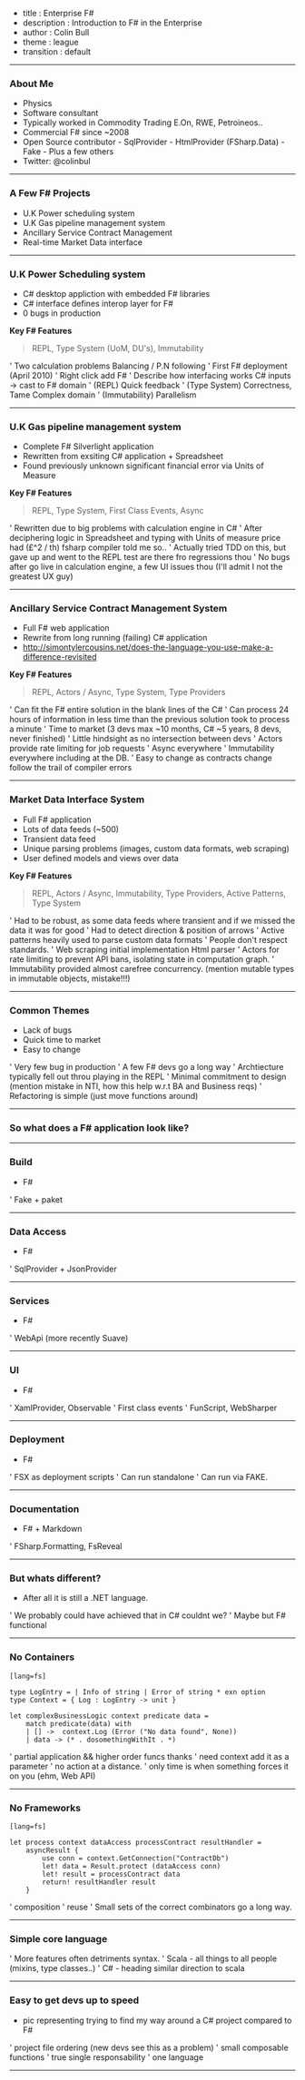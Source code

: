 - title : Enterprise F#
- description : Introduction to F# in the Enterprise 
- author : Colin Bull
- theme : league
- transition : default

***

### About Me 

- Physics
- Software consultant
- Typically worked in Commodity Trading E.On, RWE, Petroineos..
- Commercial F# since ~2008
- Open Source contributor
        - SqlProvider
        - HtmlProvider (FSharp.Data)
        - Fake
        - Plus a few others
- Twitter: @colinbul

***

### A Few F# Projects

- U.K Power scheduling system
- U.K Gas pipeline management system
- Ancillary Service Contract Management
- Real-time Market Data interface

***

### U.K Power Scheduling system

- C# desktop appliction with embedded F# libraries 
- C# interface defines interop layer for F#
- 0 bugs in production

**Key F# Features**
> REPL, Type System (UoM, DU's), Immutability 

' Two calculation problems Balancing / P.N following
' First F# deployment (April 2010)
' Right click add F#
' Describe how interfacing works C# inputs -> cast to F# domain 
' (REPL) Quick feedback
' (Type System) Correctness, Tame Complex domain
' (Immutability) Parallelism

***

### U.K Gas pipeline management system

- Complete F# Silverlight application
- Rewritten from exsiting C# application + Spreadsheet
- Found previously unknown significant financial error via Units of Measure

**Key F# Features**
> REPL, Type System, First Class Events, Async

' Rewritten due to big problems with calculation engine in C#
' After deciphering logic in Spreadsheet and typing with Units of measure price had (£^2 / th) fsharp compiler told me so..
' Actually tried TDD on this, but gave up and went to the REPL test are there fro regressions thou
' No bugs after go live in calculation engine, a few UI issues thou (I'll admit I not the greatest UX guy)

***

### Ancillary Service Contract Management System

- Full F# web application 
- Rewrite from long running (failing) C# application
- http://simontylercousins.net/does-the-language-you-use-make-a-difference-revisited

**Key F# Features**
> REPL, Actors / Async, Type System, Type Providers

' Can fit the F# entire solution in the blank lines of the C#
' Can process 24 hours of information in less time than the previous solution took to process a minute
' Time to market (3 devs max ~10 months, C# ~5 years, 8 devs, never finished)
' Little hindsight as no intersection between devs
' Actors provide rate limiting for job requests
' Async everywhere
' Immutability everywhere including at the DB.
' Easy to change as contracts change follow the trail of compiler errors

***

### Market Data Interface System

- Full F# application
- Lots of data feeds (~500)
- Transient data feed
- Unique parsing problems (images, custom data formats, web scraping)
- User defined models and views over data

**Key F# Features**
> REPL, Actors / Async, Immutability, Type Providers, Active Patterns, Type System

' Had to be robust, as some data feeds where transient and if we missed the data it was for good
' Had to detect direction & position of arrows
' Active patterns heavily used to parse custom data formats
' People don't respect standards.
' Web scraping initial implementation Html parser
' Actors for rate limiting to prevent API bans, isolating state in computation graph.
' Immutability provided almost carefree concurrency. (mention mutable types in immutable objects, mistake!!!)

***

### Common Themes

- Lack of bugs
- Quick time to market
- Easy to change 

' Very few bug in production
' A few F# devs go a long way
' Archtiecture typically fell out throu playing in the REPL
' Minimal commitment to design (mention mistake in NTI, how this help w.r.t BA and Business reqs)
' Refactoring is simple (just move functions around)

***

### So what does a F# application look like?

***

### Build

- F#

' Fake + paket

***

### Data Access

- F#

' SqlProvider + JsonProvider

***

### Services

- F#

' WebApi (more recently Suave)

***

### UI

- F#

' XamlProvider, Observable
' First class events
' FunScript, WebSharper

***

### Deployment

- F#

' FSX as deployment scripts
' Can run standalone
' Can run via FAKE.

***

### Documentation

- F# + Markdown

' FSharp.Formatting, FsReveal


***

### But whats different?

- After all it is still a .NET language.

' We probably could have achieved that in C# couldnt we?
' Maybe but F# functional

***

### No Containers
    
    [lang=fs]
    
    type LogEntry = | Info of string | Error of string * exn option
    type Context = { Log : LogEntry -> unit }
    
    let complexBusinessLogic context predicate data = 
        match predicate(data) with
        | [] ->  context.Log (Error ("No data found", None))
        | data -> (* . dosomethingWithIt . *)

' partial application && higher order funcs  thanks
' need context add it as a parameter
' no action at a distance.
' only time is when something forces it on you (ehm, Web API)

***

### No Frameworks

    [lang=fs]
    
    let process context dataAccess processContract resultHandler =
        asyncResult {
            use conn = context.GetConnection("ContractDb")
            let! data = Result.protect (dataAccess conn)
            let! result = processContract data
            return! resultHandler result
        }

' composition
' reuse
' Small sets of the correct combinators go a long way.

***

### Simple core language

' More features often detriments syntax.
' Scala - all things to all people (mixins, type classes..)
' C# - heading similar direction to scala

***

### Easy to get devs up to speed

- pic representing trying to find my way around a C# project compared
  to F#

' project file ordering (new devs see this as a problem)
' small composable functions
' true single responsability
' one language

***
 







